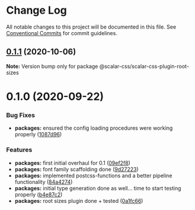 # Change Log

All notable changes to this project will be documented in this file.
See [Conventional Commits](https://conventionalcommits.org) for commit guidelines.

## [0.1.1](https://github.com/scalar-css/scalar-css/compare/@scalar-css/scalar-css-plugin-root-sizes@0.1.0...@scalar-css/scalar-css-plugin-root-sizes@0.1.1) (2020-10-06)

**Note:** Version bump only for package @scalar-css/scalar-css-plugin-root-sizes





# 0.1.0 (2020-09-22)


### Bug Fixes

* **packages:** ensured the config loading procedures were working properly ([1087d96](https://github.com/scalar-css/scalar-css/commit/1087d96f8a9b675933c4ec41c7074d2b66f5e065))


### Features

* **packages:** first initial overhaul for 0.1 ([09ef2f8](https://github.com/scalar-css/scalar-css/commit/09ef2f881b90b07b7c773380538b65178ad86b11))
* **packages:** font family scaffolding done ([9d27223](https://github.com/scalar-css/scalar-css/commit/9d27223c1ffccd83f7c091b2300678e542768cf5))
* **packages:** implemented postcss-functions and a better pipeline functionality ([84a4274](https://github.com/scalar-css/scalar-css/commit/84a42742613ad7b3101cf3829912497ae0c6dd0f))
* **packages:** initial type generation done as well... time to start testing properly ([b4e87c2](https://github.com/scalar-css/scalar-css/commit/b4e87c2bcd321687f4339ecb02087a22071906b0))
* **packages:** root sizes plugin done + tested ([0a1fc66](https://github.com/scalar-css/scalar-css/commit/0a1fc6648ff84bc85127528bf5e7245b8b9b499d))
